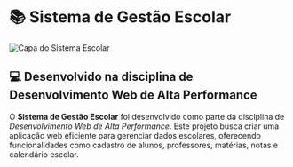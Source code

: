 # 📚 Sistema de Gestão Escolar

![Capa do Sistema Escolar](https://images.unsplash.com/photo-1588072432836-e10032774350?ixlib=rb-1.2.1&auto=format&fit=crop&w=1350&q=80)

## 💻 Desenvolvido na disciplina de **Desenvolvimento Web de Alta Performance**

O **Sistema de Gestão Escolar** foi desenvolvido como parte da disciplina de *Desenvolvimento Web de Alta Performance*. Este projeto busca criar uma aplicação web eficiente para gerenciar dados escolares, oferecendo funcionalidades como cadastro de alunos, professores, matérias, notas e calendário escolar.
